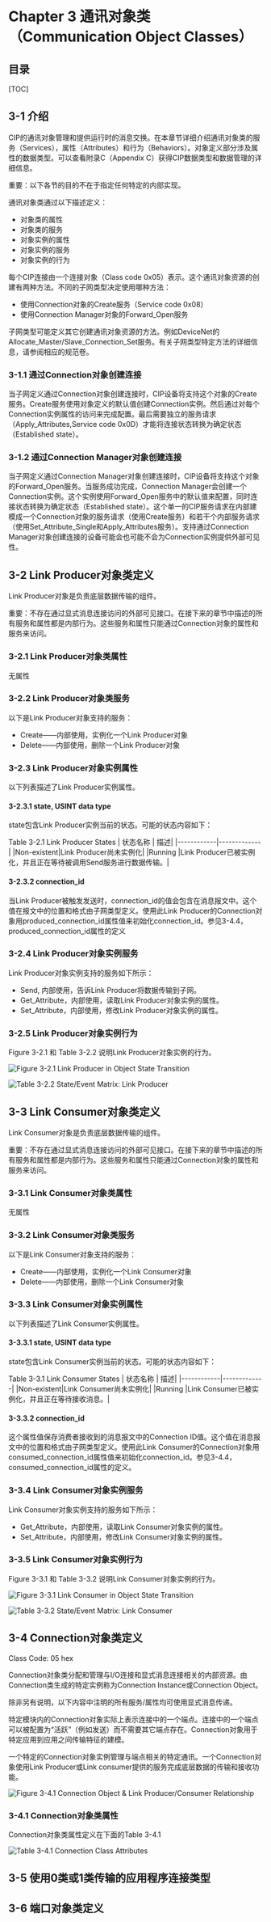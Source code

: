 # Chapter 3 通讯对象类（Communication Object Classes）

## 目录
[TOC]

## 3-1 介绍
CIP的通讯对象管理和提供运行时的消息交换。在本章节详细介绍通讯对象类的服务（Services），属性（Attributes）和行为（Behaviors）。对象定义部分涉及属性的数据类型。可以查看附录C（Appendix C）获得CIP数据类型和数据管理的详细信息。

重要：以下各节的目的不在于指定任何特定的内部实现。

通讯对象类通过以下描述定义：
* 对象类的属性
* 对象类的服务
* 对象实例的属性
* 对象实例的服务
* 对象实例的行为

每个CIP连接由一个连接对象（Class code 0x05）表示。这个通讯对象资源的创建有两种方法。不同的子网类型决定使用哪种方法：
* 使用Connection对象的Create服务（Service code 0x08）
* 使用Connection Manager对象的Forward_Open服务

子网类型可能定义其它创建通讯对象资源的方法。例如DeviceNet的Allocate_Master/Slave_Connection_Set服务。有关子网类型特定方法的详细信息，请参阅相应的规范卷。

### 3-1.1 通过Connection对象创建连接

当子网定义通过Connection对象创建连接时，CIP设备将支持这个对象的Create服务。Create服务使用对象定义的默认值创建Connection实例。然后通过对每个Connection实例属性的访问来完成配置。最后需要独立的服务请求（Apply_Attributes,Service code 0x0D）才能将连接状态转换为确定状态（Established state）。

### 3-1.2 通过Connection Manager对象创建连接

当子网定义通过Connection Manager对象创建连接时，CIP设备将支持这个对象的Forward_Open服务。当服务成功完成，Connection Manager会创建一个Connection实例。这个实例使用Forward_Open服务中的默认值来配置，同时连接状态转换为确定状态（Established state）。这个单一的CIP服务请求在内部建模成一个Connection对象的服务请求（使用Create服务）和若干个内部服务请求（使用Set_Attribute_Single和Apply_Attributes服务）。支持通过Connection Manager对象创建连接的设备可能会也可能不会为Connection实例提供外部可见性。

## 3-2 Link Producer对象类定义

Link Producer对象是负责底层数据传输的组件。

重要：不存在通过显式消息连接访问的外部可见接口。在接下来的章节中描述的所有服务和属性都是内部行为。这些服务和属性只能通过Connection对象的属性和服务来访问。

### 3-2.1 Link Producer对象类属性

无属性

### 3-2.2 Link Producer对象类服务

以下是Link Producer对象支持的服务：
* Create——内部使用，实例化一个Link Producer对象
* Delete——内部使用，删除一个Link Producer对象

### 3-2.3 Link Producer对象实例属性

以下列表描述了Link Producer实例属性。

#### 3-2.3.1 state, USINT data type 
state包含Link Producer实例当前的状态。可能的状态内容如下：

Table 3-2.1 Link Producer States
| 状态名称 | 描述|
|------------|-------------|
|Non-existent|Link Producer尚未实例化|
|Running |Link Producer已被实例化，并且正在等待被调用Send服务进行数据传输。|

#### 3-2.3.2 connection_id

当Link Producer被触发发送时，connection_id的值会包含在消息报文中。这个值在报文中的位置和格式由子网类型定义。使用此Link Producer的Connection对象用produced_connection_id属性值来初始化connection_id。参见3-4.4，produced_connection_id属性的定义


### 3-2.4 Link Producer对象实例服务

Link Producer对象实例支持的服务如下所示：
* Send, 内部使用，告诉Link Producer将数据传输到子网。
* Get_Attribute，内部使用，读取Link Producer对象实例的属性。
* Set_Attribute，内部使用，修改Link Producer对象实例的属性。

### 3-2.5 Link Producer对象实例行为

Figure 3-2.1 和 Table 3-2.2 说明Link Producer对象实例的行为。

![Figure 3-2.1 Link Producer in Object State Transition](figure/3-2.1_Link_Producer_in_Object_State_Transition.png)

![Table 3-2.2 State/Event Matrix: Link Producer](table/3-2.2_State_Event_Matrix_Link_Producer.png)


## 3-3 Link Consumer对象类定义

Link Consumer对象是负责底层数据传输的组件。

重要：不存在通过显式消息连接访问的外部可见接口。在接下来的章节中描述的所有服务和属性都是内部行为。这些服务和属性只能通过Connection对象的属性和服务来访问。

### 3-3.1 Link Consumer对象类属性

无属性

### 3-3.2 Link Consumer对象类服务

以下是Link Consumer对象支持的服务：
* Create——内部使用，实例化一个Link Consumer对象
* Delete——内部使用，删除一个Link Consumer对象

### 3-3.3 Link Consumer对象实例属性

以下列表描述了Link Consumer实例属性。

#### 3-3.3.1 state, USINT data type 
state包含Link Consumer实例当前的状态。可能的状态内容如下：

Table 3-3.1 Link Consumer States
| 状态名称 | 描述|
|------------|-------------|
|Non-existent|Link Consumer尚未实例化|
|Running |Link Consumer已被实例化，并且正在等待接收消息。|

#### 3-3.3.2 connection_id

这个属性值保存消费者接收到的消息报文中的Connection ID值。这个值在消息报文中的位置和格式由子网类型定义。使用此Link Consumer的Connection对象用consumed_connection_id属性值来初始化connection_id。参见3-4.4，consumed_connection_id属性的定义。

### 3-3.4 Link Consumer对象实例服务

Link Consumer对象实例支持的服务如下所示：
* Get_Attribute，内部使用，读取Link Consumer对象实例的属性。
* Set_Attribute，内部使用，修改Link Consumer对象实例的属性。

### 3-3.5 Link Consumer对象实例行为

Figure 3-3.1 和 Table 3-3.2 说明Link Consumer对象实例的行为。

![Figure 3-3.1 Link Consumer in Object State Transition](figure/3-3.1_Link_Consumer_Object_State_Transition.png)

![Table 3-3.2 State/Event Matrix: Link Consumer](table/3-3.2_State_Event_Matrix_Link_Consumer.png)

## 3-4 Connection对象类定义

Class Code: 05 hex

Connection对象类分配和管理与I/O连接和显式消息连接相关的内部资源。由Connection类生成的特定实例称为Connection Instance或Connection Object。

除非另有说明，以下内容中注明的所有服务/属性均可使用显式消息传递。

特定模块内的Connection对象实际上表示连接中的一个端点。连接中的一个端点可以被配置为“活跃”（例如发送）而不需要其它端点存在。Connection对象用于特定应用到应用之间传输特征的建模。

一个特定的Connection对象实例管理与端点相关的特定通讯。一个Connection对象使用Link Producer或Link consumer提供的服务完成底层数据的传输和接收功能。

![Figure 3-4.1 Connection Object & Link Producer/Consumer Relationship](figure/3-4.1_Connection_Object_Link_Producer_Consumer_Relationship.png)

### 3-4.1 Connection对象类属性

Connection对象类属性定义在下面的Table 3-4.1

![Table 3-4.1 Connection Class Attributes](table/1_3-4.1_Connection_Class_Attributes.png)


## 3-5 使用0类或1类传输的应用程序连接类型
## 3-6 端口对象类定义